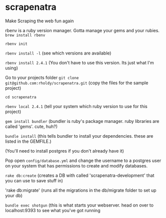 # scrapenatra

Make Scraping the web fun again


rbenv  is a ruby version manager. Gotta manage your gems and your rubies. 
`brew install rbenv` 

`rbenv init` 

`rbenv install -l` (see which versions are available)

`rbenv install 2.4.1` (You don't have to use this version. Its just what I'm using)

Go to your projects folder
`git clone git@github.com:rholdy/scrapenatra.git` (copy the files for the sample project)

`cd scrapenatra`

`rbenv local 2.4.1` (tell your system which ruby version to use for this project)

`gem install bundler` (bundler is ruby's package manager. ruby libraries are called 'gems'. cute, huh?)

`bundle install` (this tells bundler to install your dependencies. these are listed in the GEMFILE.)

(You'll need to install postgres if you don't already have it)

Pop open `config/database.yml` and change the username to a postgres user on your system that has permissions to create and modify databases.

`rake db:create` (creates a DB with called 'scrapenatra-development' that you can use to save stuff in)

'rake db:migrate' (runs all the migrations in the db/migrate folder to set up your db)

`bundle exec shotgun` (this is what starts your webserver. head on over to localhost:9393 to see what you've got running
